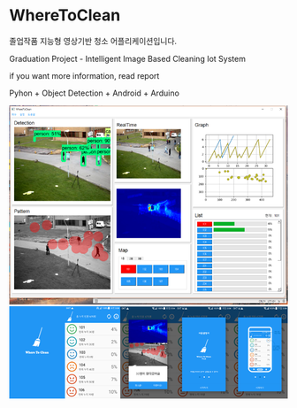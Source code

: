 # WhereToClean
졸업작품 지능형 영상기반 청소 어플리케이션입니다.

Graduation Project - Intelligent Image Based Cleaning Iot System

if you want more information, read report

Pyhon + Object Detection + Android + Arduino

![ex_screenshot](./img/1.png)
![ex_screenshot](./img/image.png)
